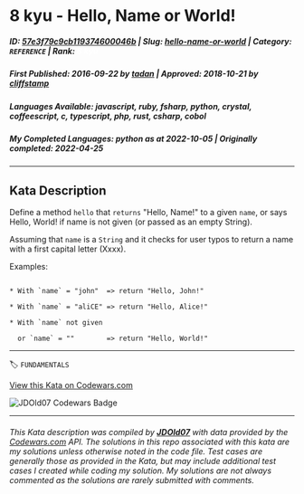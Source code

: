 # 8 kyu - Hello, Name or World!

##### **ID**: [57e3f79c9cb119374600046b](https://www.codewars.com/kata/57e3f79c9cb119374600046b) | **Slug**: [hello-name-or-world](https://www.codewars.com/kata/57e3f79c9cb119374600046b) | **Category**: `REFERENCE` | **Rank**: <span style="color:white">8 kyu</span>

##### **First Published**: 2016-09-22 ***by*** [tadan](https://www.codewars.com/users/tadan) | **Approved**: 2018-10-21 ***by*** [cliffstamp](https://www.codewars.com/users/cliffstamp)

##### **Languages Available**: javascript, ruby, fsharp, python, crystal, coffeescript, c, typescript, php, rust, csharp, cobol

##### **My Completed Languages**: python ***as at*** 2022-10-05 | **Originally completed**: 2022-04-25

---

## Kata Description


Define a method ```hello``` that ```returns``` "Hello, Name!" to a given ```name```, or says Hello, World! if name is not given (or passed as an empty String).



Assuming that ```name``` is a ```String``` and it checks for user typos to return a name with a first capital letter (Xxxx).



Examples:

```

* With `name` = "john"  => return "Hello, John!"

* With `name` = "aliCE" => return "Hello, Alice!"

* With `name` not given 

  or `name` = ""        => return "Hello, World!"

```

---


🏷 `FUNDAMENTALS`


[View this Kata on Codewars.com](https://www.codewars.com/kata/57e3f79c9cb119374600046b)

![](https://www.codewars.com/users/jdold07/badges/large "JDOld07 Codewars Badge")

---

###### *This Kata description was compiled by [**JDOld07**](https://tpstech.dev) with data provided by the [Codewars.com](https://www.codewars.com) API.  The solutions in this repo associated with this kata are my solutions unless otherwise noted in the code file.  Test cases are generally those as provided in the Kata, but may include additional test cases I created while coding my solution.  My solutions are not always commented as the solutions are rarely submitted with comments.*
